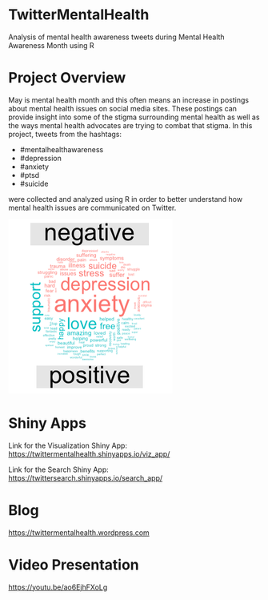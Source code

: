 # TwitterMentalHealth

Analysis of mental health awareness tweets during Mental Health Awareness Month using R

# Project Overview

May is mental health month and this often means an increase in postings about mental health issues on social media sites. These postings can provide insight into some of the stigma surrounding mental health as well as the ways mental health advocates are trying to combat that stigma. In this project, tweets from the hashtags:

- #mentalhealthawareness
- #depression
- #anxiety
- #ptsd
- #suicide

were collected and analyzed using R in order to better understand how mental health issues are communicated on Twitter.

![Comparison Cloud](https://github.com/kylehommes/TwitterMentalHealth/blob/master/Images/Comparison_Cloud.png)

# Shiny Apps

Link for the Visualization Shiny App:
https://twittermentalhealth.shinyapps.io/viz_app/

Link for the Search Shiny App:
https://twittersearch.shinyapps.io/search_app/

# Blog

https://twittermentalhealth.wordpress.com

# Video Presentation

https://youtu.be/ao6EjhFXoLg
